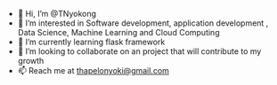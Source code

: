 - 👋 Hi, I’m @TNyokong
- 👀 I’m interested in Software development, application development , Data Science, Machine Learning and Cloud Computing
- 🌱 I’m currently learning flask framework 
- 💞️ I’m looking to collaborate on an project that will contribute to my growth
- 📫 Reach me at thapelonyoki@gmail.com

<!---
TNyokong/TNyokong is a ✨ special ✨ repository because its `README.md` (this file) appears on your GitHub profile.
You can click the Preview link to take a look at your changes.
--->
